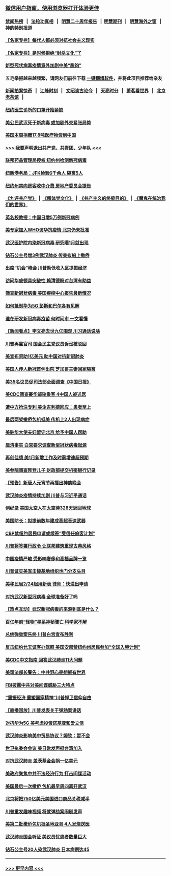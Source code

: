 ### [微信用户指南，使用浏览器打开体验更佳](https://github.com/gfw-breaker/banned-news1/blob/master/indexes/wechat-guide.md?t=0)
#### [禁闻热榜](热点新闻.md?t=0)  &nbsp;&nbsp;|&nbsp;&nbsp; [法轮功真相](https://github.com/gfw-breaker/truth/blob/master/README.md?t=0) &nbsp;&nbsp;|&nbsp;&nbsp; [明慧二十周年报告](https://github.com/gfw-breaker/mh-reports/blob/master/README.md?t=0) &nbsp;&nbsp;|&nbsp;&nbsp;[明慧期刊](https://github.com/gfw-breaker/mh-qikan) &nbsp;&nbsp;|&nbsp;&nbsp; [明慧海外之窗](https://github.com/gfw-breaker/mh-news/blob/master/README.md?t=0) &nbsp;&nbsp;|&nbsp;&nbsp; [神韵特别报道](https://github.com/gfw-breaker/mh-news/blob/master/shenyun.md?t=0)
#### [【名家专栏】每代人都必须对抗社会主义现实](../pages/nsc412/n11831412.md?t=02090855) 
#### [【名家专栏】是时候拒绝“封杀文化”了](../pages/nsc412/n11814093.md?t=02090855) 
#### [新型冠状病毒疫情意外加剧中美“脱钩”](../pages/nsc412/n11854475.md?t=02090855) 
#### 五毛举报越来越频繁，请网友们前往下载 [一键翻墙软件](https://github.com/gfw-breaker/ssr-accounts)，并将此项目推荐给亲友
#### [新闻拍案惊奇](https://github.com/gfw-breaker/banned-news1/blob/master/pages/link4.md) &nbsp;&nbsp;|&nbsp;&nbsp; [江峰时刻](https://github.com/gfw-breaker/banned-news1/blob/master/pages/link4.md) &nbsp;&nbsp;|&nbsp;&nbsp; [文昭谈古论今](https://github.com/gfw-breaker/banned-news1/blob/master/pages/link4.md) &nbsp;&nbsp;|&nbsp;&nbsp; [天亮时分](https://github.com/gfw-breaker/banned-news1/blob/master/pages/link4.md) &nbsp;&nbsp;|&nbsp;&nbsp; [萧茗看世界](https://github.com/gfw-breaker/banned-news1/blob/master/pages/link4.md) &nbsp;&nbsp;|&nbsp;&nbsp; [北京老茶馆](https://github.com/gfw-breaker/banned-news1/blob/master/pages/link4.md) &nbsp;&nbsp;|&nbsp;&nbsp; 
#### [纽约医生诊所的口罩开始紧缺](../pages/nsc412/n11853364.md?t=02090855) 
#### [美公民武汉死于新病毒 或加剧外交紧张局势](../pages/nsc412/n11854331.md?t=02090855) 
#### [美国本周捐赠17.8吨医疗物资到中国](../pages/nsc412/n11854269.md?t=02090855) 
#### [>>> 我要声明退出共产党、共青团、少年队 <<<](https://github.com/begood0513/goodnews/blob/master/quit/letter.md) 
#### [联邦药品管理局授权  纽约州检测新冠病毒](../pages/nsc412/n11853371.md?t=02090855) 
#### [纽新港务局：JFK检验6千余人  隔离5人](../pages/nsc412/n11853366.md?t=02090855) 
#### [纽约州禁向房客收中介费  房地产委员会提告](../pages/nsc412/n11853360.md?t=02090855) 
#### [《九评共产党》](https://github.com/begood0513/9ping.md/blob/master/README.md) &nbsp;|&nbsp; [《解体党文化》](../../../../jtdwh.md/blob/master/README.md)  &nbsp;|&nbsp; [《共产主义的终极目的》](../../../../gczydzjmd.md/blob/master/README.md) &nbsp;|&nbsp; [《魔鬼在统治我们的世界》](../../../../mgztzwmdsj.md/blob/master/README.md) 
#### [英名校教授：中国日增5万例新冠病例](../pages/nsc412/n11854174.md?t=02090855) 
#### [美专家加入WHO访华抗疫情 北京仍未批准](../pages/nsc412/n11854043.md?t=02090855) 
#### [武汉医护院内染新冠病毒 研究曝1月就出现](../pages/nsc412/n11852928.md?t=02090855) 
#### [钻石公主号增3例武汉肺炎 传美拟船上撤侨](../pages/nsc412/n11853240.md?t=02090855) 
#### [出席“机会”峰会 川普助低收入区提振经济](../pages/nsc412/n11853232.md?t=02090855) 
#### [访问华盛顿具突破性 赖清德盼对台湾有助益](../pages/nsc412/n11853129.md?t=02090855) 
#### [筛查新冠状病毒 美国疾控中心报告最新情况](../pages/nsc412/n11853070.md?t=02090855) 
#### [如何抵制华为5G 彭斯和巴尔各有见解](../pages/nsc412/n11852535.md?t=02090855) 
#### [谁在研发新冠病毒疫苗 何时问市 一文看懂](../pages/nsc412/n11852840.md?t=02090855) 
#### [【新闻看点】李文亮去世九亿围观 川习通话说啥](../pages/nsc412/n11852360.md?t=02090855) 
#### [川普再赢官司 国会民主党议员诉讼被驳回](../pages/nsc412/n11852287.md?t=02090855) 
#### [美宣布资助1亿美元 助中国对抗新冠肺炎](../pages/nsc412/n11852531.md?t=02090855) 
#### [美国人传人新冠首例出院 芝加哥夫妻回家隔离](../pages/nsc412/n11852452.md?t=02090855) 
#### [美35名议员促司法部全面调查《中国日报》](../pages/nsc412/n11852435.md?t=02090855) 
#### [美CDC筛查豪华邮轮乘客 4中国人被送医](../pages/nsc412/n11852085.md?t=02090855) 
#### [遭中方抢注专利 美企吉利德回应：患者至上](../pages/nsc412/n11852037.md?t=02090855) 
#### [最后两架撤侨包机抵美 传机上2人出现病症](../pages/nsc412/n11852173.md?t=02090855) 
#### [美驻华大使夫妇留守北京 给予中国人帮助](../pages/nsc412/n11852165.md?t=02090855) 
#### [厘清事实 白宫要求调查新型冠状病毒起源](../pages/nsc412/n11852106.md?t=02090855) 
#### [再创佳绩 美1月新增工作及时薪增速超预期](../pages/nsc412/n11852174.md?t=02090855) 
#### [美参院调查拜登儿子 财政部提交机密银行记录](../pages/nsc412/n11851808.md?t=02090855) 
#### [【预告】新唐人元宵节再播出神韵晚会](../pages/nsc412/n11843192.md?t=02090855) 
#### [武汉肺炎疫情持续加剧 川普与习近平通话](../pages/nsc412/n11851613.md?t=02090855) 
#### [创纪录 美国太空人在太空待328天返回地球](../pages/nsc412/n11851266.md?t=02090855) 
#### [美国防长：拟提前数年建成高超音速武器](../pages/nsc412/n11850959.md?t=02090855) 
#### [CBP禁纽约居民申请或续签“受信任旅客计划”](../pages/nsc412/n11850857.md?t=02090855) 
#### [川普将签署行政令 让联邦建筑重现古典风格](../pages/nsc412/n11850654.md?t=02090855) 
#### [中国疫情严峻 受影响奢侈和高档品牌一览](../pages/nsc412/n11850319.md?t=02090855) 
#### [川普证实美军击毙基地组织也门分支头目](../pages/nsc412/n11850383.md?t=02090855) 
#### [美移民局2/24起用新表 律师：快递出申请](../pages/nsc412/n11848220.md?t=02090855) 
#### [对抗武汉新型冠病毒 全球准备好了吗](../pages/nsc412/n11850142.md?t=02090855) 
#### [【热点互动】武汉新冠病毒的来源到底是什么？](../pages/nsc412/n11849749.md?t=02090855) 
#### [百亿年前“怪物”星系神秘骤亡 科学家不解](../pages/nsc412/n11849863.md?t=02090855) 
#### [总统弹劾案告终 川普白宫宣布胜利](../pages/nsc412/n11849985.md?t=02090855) 
#### [反击纽约允无证客办驾照  美国安部禁纽约州居民参加“全球入境计划”](../pages/nsc412/n11849828.md?t=02090855) 
#### [美CDC中文指南 回答武汉肺炎11大问题](../pages/nsc412/n11849703.md?t=02090855) 
#### [美司法部长警告：中共野心是想拥有世界](../pages/nsc412/n11849769.md?t=02090855) 
#### [FBI披露中共对美间谍威胁三大特点](../pages/nsc412/n11849700.md?t=02090855) 
#### [“重振经济 重塑国家精神”川普捍卫信仰自由](../pages/nsc412/n11849641.md?t=02090855) 
#### [【直播回放】川普发表关于弹劾案讲话](../pages/nsc412/n11849472.md?t=02090855) 
#### [对抗华为5G 美考虑投资诺基亚和爱立信](../pages/nsc412/n11849510.md?t=02090855) 
#### [武汉肺炎影响美中贸易协议？姆钦：暂不会](../pages/nsc412/n11849497.md?t=02090855) 
#### [世卫执委会会议 美日欧发声挺台湾加入](../pages/nsc412/n11849433.md?t=02090855) 
#### [对抗武汉肺炎 盖茨基金会捐一亿美元](../pages/nsc412/n11848953.md?t=02090855) 
#### [美政府聚焦中共不法经济行为 打击间谍活动](../pages/nsc412/n11849322.md?t=02090855) 
#### [美国最后一次撤侨 包机最早周四离开武汉](../pages/nsc412/n11849395.md?t=02090855) 
#### [北京将把750亿美元美国进口商品关税减半](../pages/nsc412/n11848896.md?t=02090855) 
#### [川普重发趣味视频 将就弹劾案闹剧发声](../pages/nsc412/n11848715.md?t=02090855) 
#### [美第二批撤侨包机抵圣地亚哥 4人发烧送医](../pages/nsc412/n11847923.md?t=02090855) 
#### [武汉肺炎国会听证 美议员忧患者数量巨大](../pages/nsc412/n11844851.md?t=02090855) 
#### [钻石公主号20人染武汉肺炎 日本病例达45](../pages/nsc412/n11847823.md?t=02090855) 

----
#### [ >>> 更早内容 <<< ](../indexes/nsc412-earlier.md)
